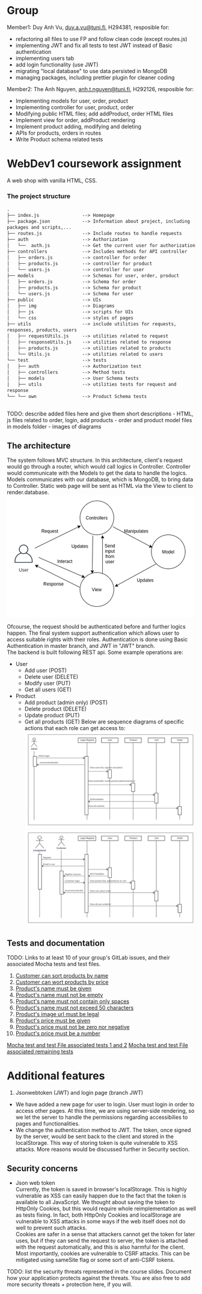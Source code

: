 # Group 

Member1:  Duy Anh Vu, duy.a.vu@tuni.fi, H294381, 
resposible for:
- refactoring all files to use FP and follow clean code (except routes.js)
- implementing JWT and fix all tests to test JWT instead of Basic authentication
- implementing users tab
- add login functionality (use JWT)
- migrating "local database" to use data persisted in MongoDB
- managing packages, including prettier plugin for cleaner coding

Member2:  The Anh Nguyen, anh.t.nguyen@tuni.fi, H292126, 
resposible for: 
- Implementing models for user, order, product
- Implementing controller for user, product, order 
- Modifying public HTML files; add addProduct, order HTML files
- Implement view for order, addProduct rendering
- Implement product adding, modifying and deleting
- APIs for products, orders in routes
- Write Product schema related tests


# WebDev1 coursework assignment

A web shop with vanilla HTML, CSS.


### The project structure

```
.
├── index.js                --> Homepage
├── package.json            --> Information about project, including packages and scripts,...
├── routes.js               --> Include routes to handle requests
├── auth                    --> Authorization
│   └──  auth.js            --> Get the current user for authorization
├── controllers             --> Includes methods for API controller
│   ├── orders.js           --> controller for order
│   ├── products.js         --> controller for product
│   └── users.js            --> controller for user
├── models                  --> Schemas for user, order, product
│   ├── orders.js           --> Schema for order
│   ├── products.js         --> Schema for product
│   └── users.js            --> Schema for user
├── public                  --> UIs
│   ├── img                 --> Diagrams
│   ├── js                  --> scripts for UIs
│   └── css                 --> styles of pages
├── utils                   --> include utilities for requests, responses, products, users
│   ├── requestUtils.js     --> utilities related to request
│   ├── responseUtils.js    --> utilities related to response
│   ├── products.js         --> utilities related to products
│   └── Utils.js            --> utilities related to users
└── test                    --> tests
│   ├── auth                --> Authorization test
│   ├── controllers         --> Method tests
│   ├── models              --> User Schema tests
│   ├── utils               --> utilities tests for request and response
└── └── own                 --> Product Schema tests


```

TODO: describe added files here and give them short descriptions
    - HTML, js files related to order, login, add products
    - order and product model files in models folder
    - images of diagrams

## The architecture 
The system follows MVC structure. In this architecture, client's request would go through a router, which would call logics in Controller. Controller would communicate with the Models to get the data to handle the logics. Models communicates with our database, which is MongoDB, to bring data to Controller. Static web page will be sent as HTML via the View to client to render.database.
    ![MVC Diagram](./public/images/MVC.png "MVC diagram")

Ofcourse, the request should be authenticated before and further logics happen. The final system support authentication which allows user to access suitable rights with their roles. Authentication is done using Basic Authentication in master branch, and JWT in "JWT" branch.  
The backend is built following REST api. Some example operations are:
- User
  - Add user (POST)
  - Delete user (DELETE)
  - Modify user (PUT)
  - Get all users (GET)
- Product
  - Add product (admin only) (POST)
  - Delete product (DELETE)
  - Update product (PUT)
  - Get all products (GET)
Below are sequence diagrams of specific actions that each role can get access to:
    ![Admin Sequence Diagram](./public/images/adminProcess.png "Admin sequence diagram")
    ![Customer And Unregistered User Diagram](./public/images/customerSequence.png "Customer and unregistered user")

## Tests and documentation

TODO: Links to at least 10 of your group's GitLab issues, and their associated Mocha tests and test files.

1. [Customer can sort products by name][test1]
2. [Customer can wort products by price][test2]
3. [Product's name must be given][test3]
4. [Product's name must not be empty][test4]
5. [Product's name must not contain only spaces][test5]
6. [Product's name must not exceed 50 characters][test6]
7. [Product's image url must be legal][test7]
8. [Product's price must be given][test8]
9. [Product's price must not be zero nor negative][test9]
10. [Product's price must be a number][test10]

[Mocha test and test File associated tests 1 and 2][test11]
[Mocha test and test File associated remaining tests][test12]

[test1]: https://course-gitlab.tuni.fi/webdev1-2020-2021/webdev1-group-75/-/issues/2
[test2]: https://course-gitlab.tuni.fi/webdev1-2020-2021/webdev1-group-75/-/issues/5
[test3]: https://course-gitlab.tuni.fi/webdev1-2020-2021/webdev1-group-75/-/issues/9
[test4]: https://course-gitlab.tuni.fi/webdev1-2020-2021/webdev1-group-75/-/issues/11
[test5]: https://course-gitlab.tuni.fi/webdev1-2020-2021/webdev1-group-75/-/issues/12
[test6]: https://course-gitlab.tuni.fi/webdev1-2020-2021/webdev1-group-75/-/issues/13
[test7]: https://course-gitlab.tuni.fi/webdev1-2020-2021/webdev1-group-75/-/issues/23
[test8]: https://course-gitlab.tuni.fi/webdev1-2020-2021/webdev1-group-75/-/issues/14
[test9]: https://course-gitlab.tuni.fi/webdev1-2020-2021/webdev1-group-75/-/issues/15
[test10]: https://course-gitlab.tuni.fi/webdev1-2020-2021/webdev1-group-75/-/issues/17
[test11]: https://course-gitlab.tuni.fi/webdev1-2020-2021/webdev1-group-75/-/blob/master/test/own/ui.test.js
[test12]: https://course-gitlab.tuni.fi/webdev1-2020-2021/webdev1-group-75/-/blob/master/test/own/utils.test.js

# Additional features
1. Jsonwebtoken (JWT) and login page (branch JWT)  
- We have added a new page for user to login. User must login in order to access other pages. At this time, we are using server-side rendering, so we let the server to handle the permissions regarding accessibilies to pages and functionalities.
- We change the authentication method to JWT. The token, once signed by the server, would be sent back to the client and stored in the localStorage. This way of storing token is quite vulnerable to XSS attacks. More reasons would be discussed further in Security section.

## Security concerns

* Json web token  
Currently, the token is saved in browser's localStorage. This is highly vulnerable as XSS can easily happen due to the fact that the token
is available to all JavaScript. We thought about saving the token to HttpOnly Cookies, but this would require whole reimplementation as well
as tests fixing. In fact, both HttpOnly Cookies and localStorage are vulnerable to XSS attacks in some ways if the web itself does not do
well to prevent such attacks.  
Cookies are safer in a sense that attackers cannot get the token for later uses, but if they can send the request to server, the token is
attached with the request automatically, and this is also harmful for the client. Most importantly, cookies are vulnerable to CSRF attacks.
This can be mitigated using sameSite flag or some sort of anti-CSRF tokens.

TODO: list the security threats represented in the course slides.
Document how your application protects against the threats.
You are also free to add more security threats + protection here, if you will.

